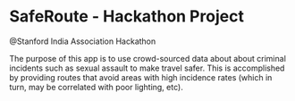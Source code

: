 SafeRoute - Hackathon Project
=========

@Stanford India Association Hackathon

The purpose of this app is to use crowd-sourced data about about criminal incidents such as sexual assault to make travel safer. This is accomplished by providing routes that avoid areas with high incidence rates (which in turn, may be correlated with poor lighting, etc).
